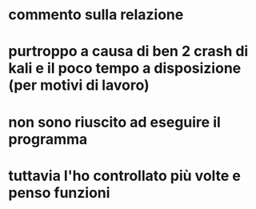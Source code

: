 # commento sulla relazione
# purtroppo a causa di ben 2 crash di kali e il poco tempo a disposizione (per motivi di lavoro)
# non sono riuscito ad eseguire il programma 
# tuttavia l'ho controllato più volte e penso funzioni
